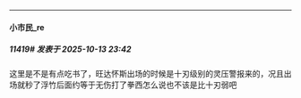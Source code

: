 ﻿
*****

####  小市民_re  
##### 11419#       发表于 2025-10-13 23:42

这里是不是有点吃书了，旺达怀斯出场的时候是十刃级别的灵压警报来的，况且出场就秒了浮竹后面约等于无伤打了拳西怎么说也不该是比十刃弱吧

